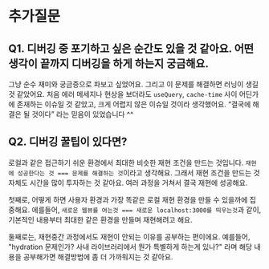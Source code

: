 
# 추가질문
## Q1. 디버깅 중 포기하고 싶은 순간도 있을 것 같아요. 어떤 생각이 끝까지 디버깅을 하게 하는지 궁금해요.
그냥 순수 재미와 궁금증으로 파보고 싶었어요. 그리고 이 문제를 해결하면 러닝이 생길 것 같았어요. 처음 에러 메세지나 현상을 보더라도 `useQuery`, `cache-time` 사이 어딘가에 존재하는 이슈일 것 같았고, 크게 어렵지 않은 이슈일 것이라 생각했어요. “결국에 해결은 될 것이다” 라는 믿음이 있었습니다 ^^


## Q2. 디버깅 꿀팁이 있다면?
로컬과 같은 접근하기 쉬운 환경에서 최대한 비슷한 재현 조건을 만드는 것입니다. `재현에 성공한다는 것 === 문제를 해결하는 것`이라고 생각해요.
그래서 재현 조건을 만드는 것 자체도 시간을 많이 투자하는 것 같아요. 여러 과정을 거쳐서  결국 재현에 성공해요.

첫째로, 어떻게 하면 사용자 환경과 가장 똑같은 로컬 재현 환경을 만들 수 있을까에 집중해요. 에를들어, `새로운 웹뷰를 여는것 === 새로운 localhost:3000를 띄우는것`과 같이, 기본적인 내용부터 최대한 같은 환경을 만들며 재현해려고 해요.

둘째로는, 재현중간 과정에서도 재현이 안되는 이유를 공부하는 편이에요. 예를들어, "hydration 문제인가? 사내 라이브러리에서 뭔가 특별하게 하는게 있나?" 라며 해당 내용을 공부해가면 해결방법에 좀 더 가까워지는 것 같아요.